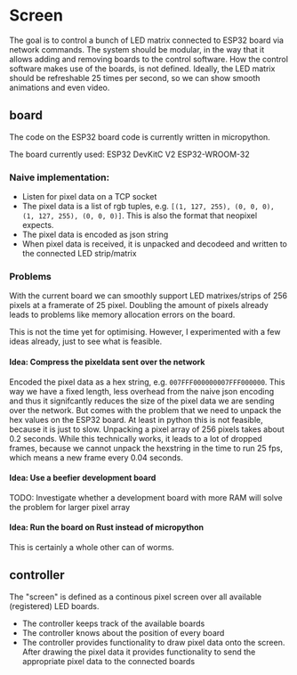 # Screen

The goal is to control a bunch of LED matrix connected to ESP32 board via network commands. The system should be modular, in the way that it allows adding and removing boards to the control software. How the control software makes use of the boards, is not defined. Ideally, the LED matrix should be refreshable 25 times per second, so we can show smooth animations and even video.

## board

The code on the ESP32 board code is currently written in micropython.

The board currently used: ESP32 DevKitC V2 ESP32-WROOM-32

### Naive implementation:

* Listen for pixel data on a TCP socket
* The pixel data is a list of rgb tuples, e.g. `[(1, 127, 255), (0, 0, 0), (1, 127, 255), (0, 0, 0)]`. This is also the format that neopixel expects.
* The pixel data is encoded as json string 
* When pixel data is received, it is unpacked and decodeed and written to the connected LED strip/matrix

### Problems

With the current board we can smoothly support LED matrixes/strips of 256 pixels at a framerate of 25 pixel.
Doubling the amount of pixels already leads to problems like memory allocation errors on the board.

This is not the time yet for optimising. However, I experimented with a few ideas already, just to see what is feasible.

#### Idea: Compress the pixeldata sent over the network

Encoded the pixel data as a hex string, e.g. `007FFF000000007FFF000000`. This way we have a fixed length, less overhead from the naive json encoding and thus it signifcantly reduces the size of the pixel data we are sending over the network. But comes with the problem that we need to unpack the hex values on the ESP32 board.
At least in python this is not feasible, because it is just to slow. Unpacking a pixel array of 256 pixels takes about 0.2 seconds. While this technically works, it leads to a lot of dropped frames, because we cannot unpack the hexstring in the time to run 25 fps, which means a new frame every 0.04 seconds.

#### Idea: Use a beefier development board

TODO: Investigate whether a development board with more RAM will solve the problem for larger pixel array

#### Idea: Run the board on Rust instead of micropython

This is certainly a whole other can of worms. 

## controller

The "screen" is defined as a continous pixel screen over all available (registered) LED boards.

* The controller keeps track of the available boards
* The controller knows about the position of every board
* The controller provides functionality to draw pixel data onto the screen. After drawing the pixel data it provides functionality to send the appropriate pixel data to the connected boards
